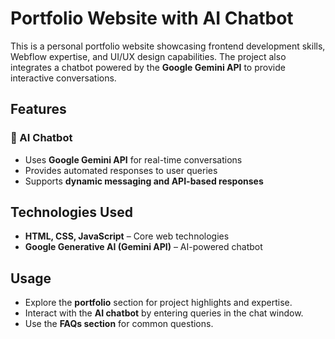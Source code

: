 # Portfolio Website with AI Chatbot

This is a personal portfolio website showcasing frontend development skills, Webflow expertise, and UI/UX design capabilities. The project also integrates a chatbot powered by the **Google Gemini API** to provide interactive conversations.

## Features

### 💬 AI Chatbot
- Uses **Google Gemini API** for real-time conversations
- Provides automated responses to user queries
- Supports **dynamic messaging and API-based responses**

## Technologies Used
- **HTML, CSS, JavaScript** – Core web technologies
- **Google Generative AI (Gemini API)** – AI-powered chatbot

## Usage
- Explore the **portfolio** section for project highlights and expertise.
- Interact with the **AI chatbot** by entering queries in the chat window.
- Use the **FAQs section** for common questions.
